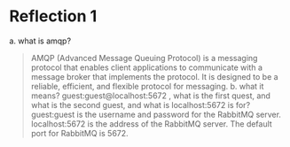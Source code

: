 # Reflection 1
a. what is amqp?
> AMQP (Advanced Message Queuing Protocol) is a messaging protocol that enables client applications to communicate with a message broker that implements the protocol. It is designed to be a reliable, efficient, and flexible protocol for messaging.
b. what it means? guest:guest@localhost:5672 , what is the first quest, and what is
the second guest, and what is localhost:5672 is for?
> guest:guest is the username and password for the RabbitMQ server. localhost:5672 is the address of the RabbitMQ server. The default port for RabbitMQ is 5672.